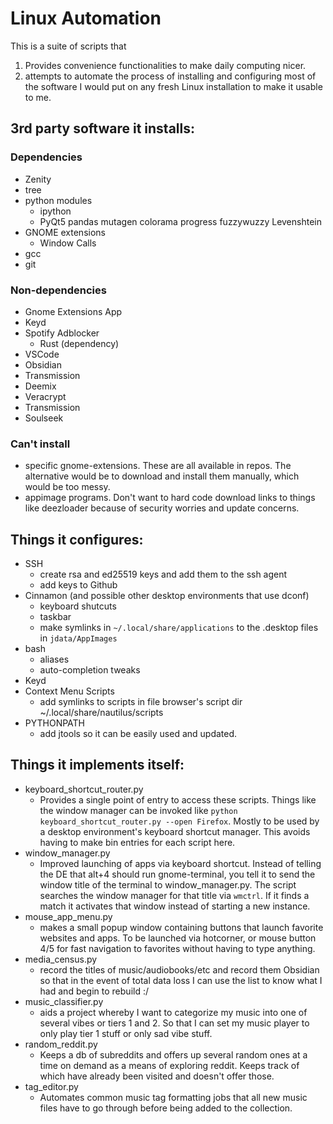 
# Linux Automation
This is a suite of scripts that
1. Provides convenience functionalities to make daily computing nicer. 
2. attempts to automate the process of installing and configuring most of the software I would put on any fresh Linux installation to make it usable to me. 


    
## **3rd party software it installs:**

### Dependencies
- Zenity
- tree
- python modules 
	- ipython 
	- PyQt5 pandas mutagen colorama progress fuzzywuzzy Levenshtein
- GNOME extensions
	- Window Calls
- gcc
- git

### Non-dependencies
- Gnome Extensions App
- Keyd
- Spotify Adblocker
	- Rust (dependency)
- VSCode
- Obsidian 
- Transmission
- Deemix
- Veracrypt
- Transmission
- Soulseek
  
### Can't install 
- specific gnome-extensions. 
	These are all available in repos. The alternative would be to download and install them manually, which would be too messy. 
- appimage programs. Don't want to hard code download links to things like deezloader because of security worries and update concerns. 

## **Things it configures:**

- SSH
	- create rsa and ed25519 keys and add them to the ssh agent 
	- add keys to Github
- Cinnamon (and possible other desktop environments that use dconf)
	- keyboard shutcuts
	- taskbar
	- make symlinks in `~/.local/share/applications` to the .desktop files in `jdata/AppImages`
- bash
	- aliases
	- auto-completion tweaks
- Keyd
- Context Menu Scripts
	- add symlinks to scripts in file browser's script dir  ~/.local/share/nautilus/scripts
- PYTHONPATH
    - add jtools so it can be easily used and updated. 

  

## **Things it implements itself:**

- keyboard_shortcut_router.py
	- Provides a single point of entry to access these scripts. Things like the window manager can be invoked like `python keyboard_shortcut_router.py --open Firefox`. Mostly to be used by a desktop environment's keyboard shortcut manager. This avoids having to make bin entries for each script here. 
- window_manager.py
	- Improved launching of apps via keyboard shortcut. Instead of telling the DE that alt+4 should run gnome-terminal, you tell it to send the window title of the terminal to window_manager.py. The script searches the window manager for that title via `wmctrl`. If it finds a match it activates that window instead of starting a new instance. 
- mouse_app_menu.py
	- makes a small popup window containing buttons that launch favorite websites and apps. To be launched via hotcorner, or mouse button 4/5 for fast navigation to favorites without having to type anything. 
- media_census.py
	- record the titles of music/audiobooks/etc and record them Obsidian so that in the event of total data loss I can use the list to know what I had and begin to rebuild :/
- music_classifier.py
	- aids a project whereby I want to categorize my music into one of several vibes or tiers 1 and 2. So that I can set my music player to only play tier 1 stuff or only sad vibe stuff. 
- random_reddit.py
	- Keeps a db of subreddits and offers up several random ones at a time on demand as a means of exploring reddit. Keeps track of which have already been visited and doesn't offer those. 
- tag_editor.py
	- Automates common music tag formatting jobs that all new music files have to go through before being added to the collection. 


